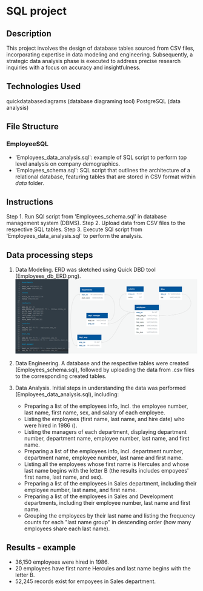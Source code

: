 # SQL project

## Description
This project involves the design of database tables sourced from CSV files, incorporating expertise in data modeling and engineering. Subsequently, a strategic data analysis phase is executed to address precise research inquiries with a focus on accuracy and insightfulness.

## Technologies Used
quickdatabasediagrams (database diagraming tool)
PostgreSQL (data analysis)

## File Structure
### EmployeeSQL
- 'Employees_data_analysis.sql': example of SQL script to perform top level analysis on company demographics.
- 'Employees_schema.sql': SQL script that outlines the architecture of a relational database, featuring tables that are stored in CSV format within *data* folder.

## Instructions
Step 1. Run SQl script from 'Employees_schema.sql' in database management system (DBMS).
Step 2. Upload data from CSV files to the respective SQL tables.
Step 3. Execute SQl script from 'Employees_data_analysis.sql' to perform the analysis.

## Data processing steps

 1. Data Modeling. ERD was sketched using Quick DBD tool (Employees_db_ERD.png).
![Getting Started](EmployeeSQL/Employees_db_ERD.png)
 
 2. Data Engineering. A database and the respective tables were created (Employees_schema.sql), followed by uploading the data from .csv files to the corresponding created tables.

 3. Data Analysis. Initial steps in understanding the data was performed (Employees_data_analysis.sql), including:
    - Preparing a list of the employees info, incl. the employee number, last name, first name, sex, and salary of each employee.
    - Listing the employees (first name, last name, and hire date) who were hired in 1986 ().
    - Listing the managers of each department, displaying department number, department name, employee number, last name, and first name.
    - Preparing a list of the employees info, incl. department number, department name, employee number, last name and first name.
    - Listing all the employees whose first name is Hercules and whose last name begins with the letter B (the results includes empoyees' first name, last name, and sex).
    - Preparing a list of the employees in Sales department, including their employee number, last name, and first name.
    - Preparing a list of the employees in Sales and Development departments, including their employee number, last name and first name.
    - Grouping the employees by their last name and listing the frequency counts for each "last name group" in descending order (how many employees share each last name).

## Results - example

- 36,150 employees were hired in 1986.
- 20 employees have first name Hercules and last name begins with the letter B.
- 52,245 records exist for empoyees in Sales department.

